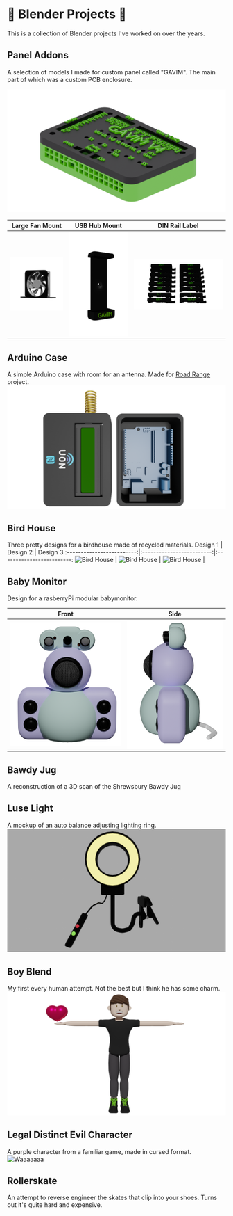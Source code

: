 # 🎨 Blender Projects 🎨

This is a collection of Blender projects I've worked on over the years.

## Panel Addons
A selection of models I made for custom panel called "GAVIM". The main part of which was a custom PCB enclosure.

![PCB Enclosure](https://github.com/kitblafar/Blender-Projects/blob/main/Panel_Addons/PCBEnclosure.png)

Large Fan Mount            |  USB Hub Mount            |  DIN Rail Label
:-------------------------:|:-------------------------:|:-------------------------:
![Fan Mount Large](https://github.com/kitblafar/Blender-Projects/blob/main/Panel_Addons/FanMount.png) |  ![USB Hub Mount](https://github.com/kitblafar/Blender-Projects/blob/main/Panel_Addons/USBHubMount.png) | ![DIN Rail Label](https://github.com/kitblafar/Blender-Projects/blob/main/Panel_Addons/DINRailLabel.png)|


## Arduino Case
A simple Arduino case with room for an antenna. Made for [Road Range](https://github.com/kitblafar/Road-Range) project.
![Arduino Case](https://github.com/kitblafar/Blender-Projects/blob/main/Arduino_Case/render.png)

## Bird House
Three pretty designs for a birdhouse made of recycled materials.
Design 1          |  Design 2  |  Design 3
:-------------------------:|:-------------------------:|:-------------------------:
![Bird House](https://github.com/kitblafar/Blender-Projects/blob/main/Bird_House/House1/renderfront1.png)  |  ![Bird House](https://github.com/kitblafar/Blender-Projects/blob/main/Bird_House/House2/renderfront.png) | ![Bird House](https://github.com/kitblafar/Blender-Projects/blob/main/Bird_House/House3/rendersidepng.png) |

## Baby Monitor
Design for a rasberryPi modular babymonitor.

Front          |  Side
:-------------------------:|:-------------------------:
![Front](https://github.com/kitblafar/Blender-Projects/blob/main/Baby_Monitor/Renders/front.png)  |  ![Side](https://github.com/kitblafar/Blender-Projects/blob/main/Baby_Monitor/Renders/side.png)

## Bawdy Jug
A reconstruction of a 3D scan of the Shrewsbury Bawdy Jug

## Luse Light
A mockup of an auto balance adjusting lighting ring.
![Luse Light](https://github.com/kitblafar/Blender-Projects/blob/main/Luse_Light/render.png)

## Boy Blend
My first every human attempt. Not the best but I think he has some charm.
![Boy](https://github.com/kitblafar/Blender-Projects/blob/main/Boy_Blend/boy.png)

## Legal Distinct Evil Character
A purple character from a familiar game, made in cursed format.
![Waaaaaaa](https://github.com/kitblafar/Blender-Projects/tree/main/Purple_Man/Purple_Man.png)

## Rollerskate
An attempt to reverse engineer the skates that clip into your shoes. Turns out it's quite hard and expensive.
